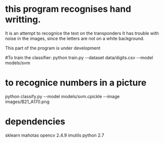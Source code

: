 
# this program recognises hand writting. 
It is an attempt to recognice the text on the transponders
It has trouble with noise in the images, since the letters are not on a white background.

This part of the program is under development

#To train the classifier:
python train.py --dataset data/digits.csv --model models/svm


# to recognice numbers in a picture
python classify.py --model models/svm.cpickle --image images/B21_A170.png

# dependencies
sklearn
mahotas
opencv 2.4.9
imutils
python 2.7